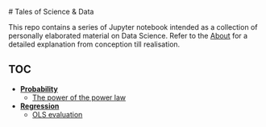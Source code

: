 # Tales of Science & Data

This repo contains a series of Jupyter notebook intended as a collection of personally elaborated material on Data Science. Refer to the [About](ABOUT.md) for a detailed explanation from conception till realisation.

## TOC

* [**Probability**](http://nbviewer.jupyter.org/github/martinapugliese/tales-science-data/tree/master/probability/)
    * [The power of the power law](http://nbviewer.jupyter.org/github/martinapugliese/tales-science-data/blob/master/probability/Power%20Law.ipynb)
* [**Regression**](http://nbviewer.jupyter.org/github/martinapugliese/tales-science-data/tree/master/regression/)
    * [OLS evaluation](http://nbviewer.jupyter.org/github/martinapugliese/tales-science-data/blob/master/probability/Power%20Laws%21.ipynb)
